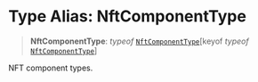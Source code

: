 # Type Alias: NftComponentType

> **NftComponentType**: *typeof* [`NftComponentType`](../variables/NftComponentType.md)\[keyof *typeof* [`NftComponentType`](../variables/NftComponentType.md)\]

NFT component types.

